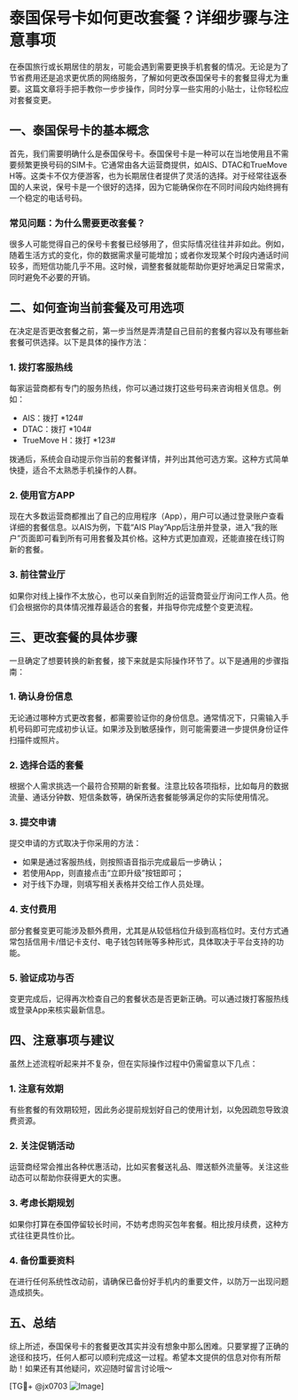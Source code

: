 # 泰国保号卡如何更改套餐？详细步骤与注意事项

在泰国旅行或长期居住的朋友，可能会遇到需要更换手机套餐的情况。无论是为了节省费用还是追求更优质的网络服务，了解如何更改泰国保号卡的套餐显得尤为重要。这篇文章将手把手教你一步步操作，同时分享一些实用的小贴士，让你轻松应对套餐变更。

## 一、泰国保号卡的基本概念

首先，我们需要明确什么是泰国保号卡。泰国保号卡是一种可以在当地使用且不需要频繁更换号码的SIM卡。它通常由各大运营商提供，如AIS、DTAC和TrueMove H等。这类卡不仅方便游客，也为长期居住者提供了灵活的选择。对于经常往返泰国的人来说，保号卡是一个很好的选择，因为它能确保你在不同时间段内始终拥有一个稳定的电话号码。

### 常见问题：为什么需要更改套餐？

很多人可能觉得自己的保号卡套餐已经够用了，但实际情况往往并非如此。例如，随着生活方式的变化，你的数据需求量可能增加；或者你发现某个时段内通话时间较多，而短信功能几乎不用。这时候，调整套餐就能帮助你更好地满足日常需求，同时避免不必要的开销。

## 二、如何查询当前套餐及可用选项

在决定是否更改套餐之前，第一步当然是弄清楚自己目前的套餐内容以及有哪些新套餐可供选择。以下是具体的操作方法：

### 1. 拨打客服热线
每家运营商都有专门的服务热线，你可以通过拨打这些号码来咨询相关信息。例如：
- AIS：拨打 *124#
- DTAC：拨打 *104#
- TrueMove H：拨打 *123#

拨通后，系统会自动提示你当前的套餐详情，并列出其他可选方案。这种方式简单快捷，适合不太熟悉手机操作的人群。

### 2. 使用官方APP
现在大多数运营商都推出了自己的应用程序（App），用户可以通过登录账户查看详细的套餐信息。以AIS为例，下载“AIS Play”App后注册并登录，进入“我的账户”页面即可看到所有可用套餐及其价格。这种方式更加直观，还能直接在线订购新的套餐。

### 3. 前往营业厅
如果你对线上操作不太放心，也可以亲自到附近的运营商营业厅询问工作人员。他们会根据你的具体情况推荐最适合的套餐，并指导你完成整个变更流程。

## 三、更改套餐的具体步骤

一旦确定了想要转换的新套餐，接下来就是实际操作环节了。以下是通用的步骤指南：

### 1. 确认身份信息
无论通过哪种方式更改套餐，都需要验证你的身份信息。通常情况下，只需输入手机号码即可完成初步认证。如果涉及到敏感操作，则可能需要进一步提供身份证件扫描件或照片。

### 2. 选择合适的套餐
根据个人需求挑选一个最符合预期的新套餐。注意比较各项指标，比如每月的数据流量、通话分钟数、短信条数等，确保所选套餐能够满足你的实际使用情况。

### 3. 提交申请
提交申请的方式取决于你采用的方法：
- 如果是通过客服热线，则按照语音指示完成最后一步确认；
- 若使用App，则直接点击“立即升级”按钮即可；
- 对于线下办理，则填写相关表格并交给工作人员处理。

### 4. 支付费用
部分套餐变更可能涉及额外费用，尤其是从较低档位升级到高档位时。支付方式通常包括信用卡/借记卡支付、电子钱包转账等多种形式，具体取决于平台支持的功能。

### 5. 验证成功与否
变更完成后，记得再次检查自己的套餐状态是否更新正确。可以通过拨打客服热线或登录App来核实最新信息。

## 四、注意事项与建议

虽然上述流程听起来并不复杂，但在实际操作过程中仍需留意以下几点：

### 1. 注意有效期
有些套餐的有效期较短，因此务必提前规划好自己的使用计划，以免因疏忽导致浪费资源。

### 2. 关注促销活动
运营商经常会推出各种优惠活动，比如买套餐送礼品、赠送额外流量等。关注这些动态可以帮助你获得更大的实惠。

### 3. 考虑长期规划
如果你打算在泰国停留较长时间，不妨考虑购买包年套餐。相比按月续费，这种方式往往更具性价比。

### 4. 备份重要资料
在进行任何系统性改动前，请确保已备份好手机内的重要文件，以防万一出现问题造成损失。

## 五、总结

综上所述，泰国保号卡的套餐更改其实并没有想象中那么困难。只要掌握了正确的途径和技巧，任何人都可以顺利完成这一过程。希望本文提供的信息对你有所帮助！如果还有其他疑问，欢迎随时留言讨论哦～

[TG💪+ @jx0703 ![Image](https://github.com/user-attachments/assets/dbca1d08-cadb-493c-b0ec-ad6f7a83f270)]